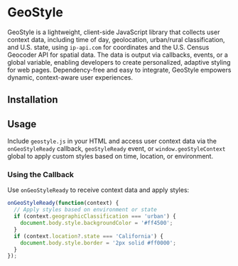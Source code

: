 # GeoStyle

GeoStyle is a lightweight, client-side JavaScript library that collects user context data, including time of day, geolocation, urban/rural classification, and U.S. state, using `ip-api.com` for coordinates and the U.S. Census Geocoder API for spatial data. The data is output via callbacks, events, or a global variable, enabling developers to create personalized, adaptive styling for web pages. Dependency-free and easy to integrate, GeoStyle empowers dynamic, context-aware user experiences.

## Installation

<script src="geostyle.js"></script>

## Usage

Include `geostyle.js` in your HTML and access user context data via the `onGeoStyleReady` callback, `geoStyleReady` event, or `window.geoStyleContext` global to apply custom styles based on time, location, or environment.

### Using the Callback
Use `onGeoStyleReady` to receive context data and apply styles:

```javascript
onGeoStyleReady(function(context) {
  // Apply styles based on environment or state
  if (context.geographicClassification === 'urban') {
    document.body.style.backgroundColor = '#ff4500';
  }
  if (context.location?.state === 'California') {
    document.body.style.border = '2px solid #ff0000';
  }
});
